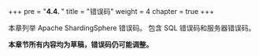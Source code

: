 +++
pre = "<b>4.4. </b>"
title = "错误码"
weight = 4
chapter = true
+++

本章列举 Apache ShardingSphere 错误码。
包含 SQL 错误码和服务器错误码。

**本章节所有内容均为草稿，错误码仍可能调整。**
